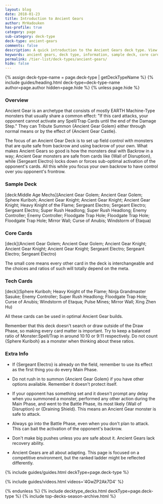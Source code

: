 ```yaml
---
layout: blog
date: 2018-01-23
title: Introduction to Ancient Gears
author: MrHadouken
has-profile: true
category: page
sub-category: deck-type
deck-type: ancient-gears
comments: false
description: A quick introduction to the Ancient Gears deck type. View sample deck, core cards, tech cards, quick tips, guides, videos and other information.
keywords: ancient gears, deck type, information, sample deck, core cards, tech cards, quick tips, guides, videos
permalink: /tier-list/deck-types/ancient-gears/
hide: false
---
```


{% assign deck-type-name = page.deck-type | getDeckTypeName %}
{% include guides/heading.html deck-type=deck-type-name author=page.author hidden=page.hide %}
{% unless page.hide %}

### Overview
Ancient Gear is an archetype that consists of mostly EARTH Machine-Type monsters that usually share a common effect: "If this card attacks, your opponent cannot activate any Spell/Trap Cards until the end of the Damage Step." They can Tribute Summon {Ancient Gear Golem} either through normal means or by the effect of {Ancient Gear Castle}.

The focus of an Ancient Gear Deck is to set up field control with monsters that are quite safe from backrow and using backrow of your own. What makes Ancient Gears so good is how the monsters deal with Backrow in a way; Ancient Gear monsters are safe from cards like {Wall of Disruption}, while {Sergeant Electro} locks down or forces sub-optimal activation of the opponent's cards. All this while you focus your own backrow to have control over you opponent's frontrow.

### Sample Deck

[deck:Middle Age Mechs](Ancient Gear Golem; Ancient Gear Golem; Sphere Kuriboh; Ancient Gear Knight; Ancient Gear Knight; Ancient Gear Knight; Heavy Knight of the Flame; Sergeant Electro; Sergeant Electro; Sergeant Electro; Super Rush Headlong; Super Rush Headlong; Enemy Controller; Enemy Controller; Floodgate Trap Hole; Floodgate Trap Hole; Floodgate Trap Hole; Mirror Wall; Curse of Anubis; Windstorm of Etaqua)

### Core Cards

[deck](Ancient Gear Golem; Ancient Gear Golem; Ancient Gear Knight; Ancient Gear Knight; Ancient Gear Knight; Sergeant Electro; Sergeant Electro; Sergeant Electro)

The small core means every other card in the deck is interchangeable and the choices and ratios of such will totally depend on the meta.   

### Tech Cards

[deck](Sphere Kuriboh; Heavy Knight of the Flame; Ninja Grandmaster Sasuke; Enemy Controller; Super Rush Headlong; Floodgate Trap Hole; Curse of Anubis; Windstorm of Etaqua; Pulse Mines; Mirror Wall; Xing Zhen Hu)

All these cards can be used in optimal Ancient Gear builds.

Remember that this deck doesn't search or draw outside of the Draw Phase, so making every card matter is important. Try to keep a balanced ratio of Monster:Spell/Trap in around 10:10 or 9:11 respectively. Do not count {Sphere Kuriboh} as a monster when thinking about these ratios.

### Extra Info

- If {Sergeant Electro} is already on the field, remember to use its effect as the first thing you do every Main Phase.

- Do not rush in to summon {Ancient Gear Golem} if you have other options available. Remember it doesn't protect itself.

- If your opponent has something set and it doesn't prompt any delay when you summoned a monster, performed any other action during the Main Phase, and went to the Battle Phase, its most likely {Wall of Disruption} or {Draining Shield}. This means an Ancient Gear monster is safe to attack.

- Always go into the Battle Phase, even when you don't plan to attack. This can bait the activation of the opponent's backrow.

- Don't make big pushes unless you are safe about it. Ancient Gears lack recovery ability.

- Ancient Gears are all about adapting. This page is focused on a competitive environment, but the ranked ladder might be reflected differently.      

{% include guides/guides.html deckType=page.deck-type %}

{% include guides/videos.html videos='4GwZP2Ak7D4' %}

{% endunless %}
{% include decktype_decks.html deckType=page.deck-type %}
{% include top-decks-season-archive.html %}